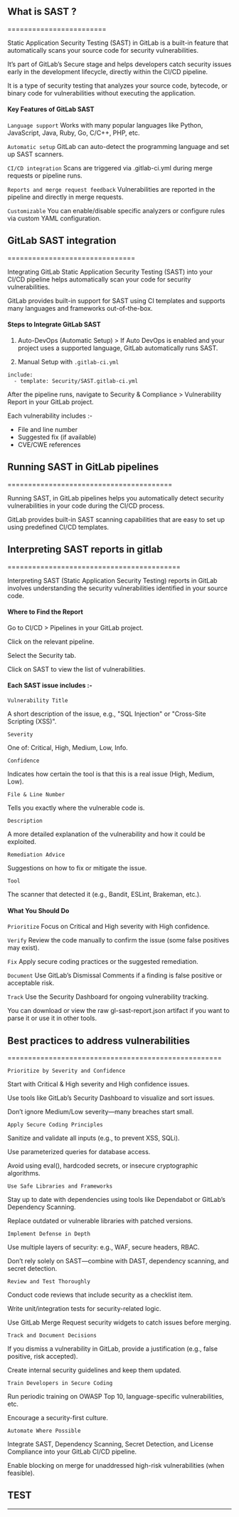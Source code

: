 ## What is SAST ?
========================


Static Application Security Testing (SAST) in GitLab is a built-in feature that automatically scans your source code for security vulnerabilities. 

It’s part of GitLab’s Secure stage and helps developers catch security issues early in the development lifecycle, directly within the CI/CD pipeline.

It is a type of security testing that analyzes your source code, bytecode, or binary code for vulnerabilities without executing the application.

#### Key Features of GitLab SAST

`Language support` Works with many popular languages like Python, JavaScript, Java, Ruby, Go, C/C++, PHP, etc.

`Automatic setup` GitLab can auto-detect the programming language and set up SAST scanners.

`CI/CD integration` Scans are triggered via .gitlab-ci.yml during merge requests or pipeline runs.

`Reports and merge request feedback` Vulnerabilities are reported in the pipeline and directly in merge requests.

`Customizable` You can enable/disable specific analyzers or configure rules via custom YAML configuration.


## GitLab SAST integration
===============================

Integrating GitLab Static Application Security Testing (SAST) into your CI/CD pipeline helps automatically scan your code for security vulnerabilities. 

GitLab provides built-in support for SAST using CI templates and supports many languages and frameworks out-of-the-box.

#### Steps to Integrate GitLab SAST

1. Auto-DevOps (Automatic Setup) > If Auto DevOps is enabled and your project uses a supported language, GitLab automatically runs SAST.

2. Manual Setup with `.gitlab-ci.yml`

```
include:
  - template: Security/SAST.gitlab-ci.yml
```

After the pipeline runs, navigate to Security & Compliance > Vulnerability Report in your GitLab project.

Each vulnerability includes :-

  - File and line number
  - Suggested fix (if available)
  - CVE/CWE references



## Running SAST in GitLab pipelines
========================================

Running SAST, in GitLab pipelines helps you automatically detect security vulnerabilities in your code during the CI/CD process. 

GitLab provides built-in SAST scanning capabilities that are easy to set up using predefined CI/CD templates.


## Interpreting SAST reports in gitlab
==========================================

Interpreting SAST (Static Application Security Testing) reports in GitLab involves understanding the security vulnerabilities identified in your source code.

#### Where to Find the Report

Go to CI/CD > Pipelines in your GitLab project.

Click on the relevant pipeline.

Select the Security tab.

Click on SAST to view the list of vulnerabilities.


#### Each SAST issue includes :-

`Vulnerability Title`

A short description of the issue, e.g., "SQL Injection" or "Cross-Site Scripting (XSS)".

`Severity`

One of: Critical, High, Medium, Low, Info.

`Confidence`

Indicates how certain the tool is that this is a real issue (High, Medium, Low).

`File & Line Number`

Tells you exactly where the vulnerable code is.

`Description`

A more detailed explanation of the vulnerability and how it could be exploited.

`Remediation Advice`

Suggestions on how to fix or mitigate the issue.

`Tool`

The scanner that detected it (e.g., Bandit, ESLint, Brakeman, etc.).


#### What You Should Do

`Prioritize` Focus on Critical and High severity with High confidence.

`Verify` Review the code manually to confirm the issue (some false positives may exist).

`Fix` Apply secure coding practices or the suggested remediation.

`Document` Use GitLab’s Dismissal Comments if a finding is false positive or acceptable risk.

`Track` Use the Security Dashboard for ongoing vulnerability tracking.

You can download or view the raw gl-sast-report.json artifact if you want to parse it or use it in other tools.


## Best practices to address vulnerabilities
====================================================

`Prioritize by Severity and Confidence` 

Start with Critical & High severity and High confidence issues.

Use tools like GitLab’s Security Dashboard to visualize and sort issues.

Don’t ignore Medium/Low severity—many breaches start small.

`Apply Secure Coding Principles`

Sanitize and validate all inputs (e.g., to prevent XSS, SQLi).

Use parameterized queries for database access.

Avoid using eval(), hardcoded secrets, or insecure cryptographic algorithms.

`Use Safe Libraries and Frameworks`

Stay up to date with dependencies using tools like Dependabot or GitLab’s Dependency Scanning.

Replace outdated or vulnerable libraries with patched versions.

`Implement Defense in Depth`

Use multiple layers of security: e.g., WAF, secure headers, RBAC.

Don’t rely solely on SAST—combine with DAST, dependency scanning, and secret detection.

`Review and Test Thoroughly`

Conduct code reviews that include security as a checklist item.

Write unit/integration tests for security-related logic.

Use GitLab Merge Request security widgets to catch issues before merging.

`Track and Document Decisions`

If you dismiss a vulnerability in GitLab, provide a justification (e.g., false positive, risk accepted).

Create internal security guidelines and keep them updated.

`Train Developers in Secure Coding`

Run periodic training on OWASP Top 10, language-specific vulnerabilities, etc.

Encourage a security-first culture.

`Automate Where Possible`

Integrate SAST, Dependency Scanning, Secret Detection, and License Compliance into your GitLab CI/CD pipeline.

Enable blocking on merge for unaddressed high-risk vulnerabilities (when feasible).



## TEST

---
